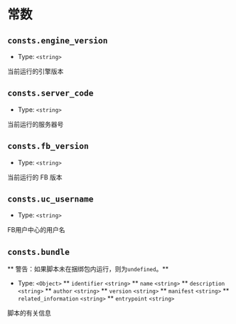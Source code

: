 # 常数

## `consts.engine_version`
* Type: `<string>`

当前运行的引擎版本

## `consts.server_code`
* Type: `<string>`

当前运行的服务器号

## `consts.fb_version`
* Type: `<string>`

当前运行的 FB 版本

## `consts.uc_username`
* Type: `<string>`

FB用户中心的用户名

## `consts.bundle`
** 警告：如果脚本未在捆绑包内运行，则为`undefined`。**

* Type: `<Object>`
** `identifier` `<string>`
** `name` `<string>`
** `description` `<string>`
** `author` `<string>`
** `version` `<string>`
** `manifest` `<string>`
** `related_information` `<string>`
** `entrypoint` `<string>`

脚本的有关信息

